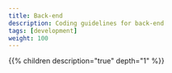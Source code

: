 ```yaml
---
title: Back-end
description: Coding guidelines for back-end
tags: [development]
weight: 100
---
```



{{% children description="true" depth="1" %}}